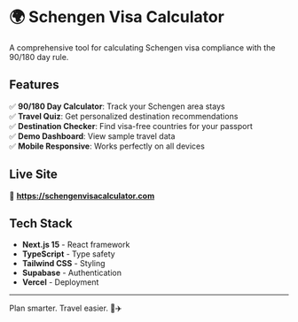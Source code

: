 # 🌍 Schengen Visa Calculator

A comprehensive tool for calculating Schengen visa compliance with the 90/180 day rule.

## Features

✅ **90/180 Day Calculator**: Track your Schengen area stays  
✅ **Travel Quiz**: Get personalized destination recommendations  
✅ **Destination Checker**: Find visa-free countries for your passport  
✅ **Demo Dashboard**: View sample travel data  
✅ **Mobile Responsive**: Works perfectly on all devices  

## Live Site

🚀 **https://schengenvisacalculator.com**

## Tech Stack

- **Next.js 15** - React framework
- **TypeScript** - Type safety
- **Tailwind CSS** - Styling
- **Supabase** - Authentication
- **Vercel** - Deployment

---

Plan smarter. Travel easier. 🧳✈️ 